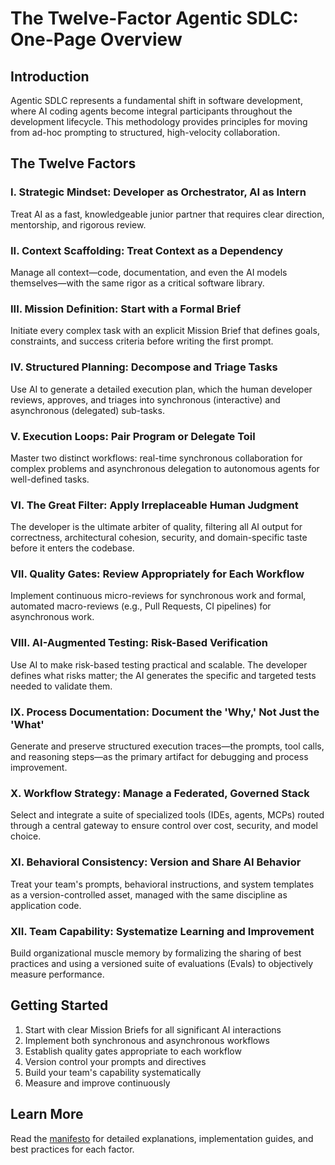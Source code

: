 # The Twelve-Factor Agentic SDLC: One-Page Overview

## Introduction

Agentic SDLC represents a fundamental shift in software development, where AI coding agents become integral participants throughout the development lifecycle. This methodology provides principles for moving from ad-hoc prompting to structured, high-velocity collaboration.

## The Twelve Factors

### I. Strategic Mindset: Developer as Orchestrator, AI as Intern
Treat AI as a fast, knowledgeable junior partner that requires clear direction, mentorship, and rigorous review.

### II. Context Scaffolding: Treat Context as a Dependency
Manage all context—code, documentation, and even the AI models themselves—with the same rigor as a critical software library.

### III. Mission Definition: Start with a Formal Brief
Initiate every complex task with an explicit Mission Brief that defines goals, constraints, and success criteria before writing the first prompt.

### IV. Structured Planning: Decompose and Triage Tasks
Use AI to generate a detailed execution plan, which the human developer reviews, approves, and triages into synchronous (interactive) and asynchronous (delegated) sub-tasks.

### V. Execution Loops: Pair Program or Delegate Toil
Master two distinct workflows: real-time synchronous collaboration for complex problems and asynchronous delegation to autonomous agents for well-defined tasks.

### VI. The Great Filter: Apply Irreplaceable Human Judgment
The developer is the ultimate arbiter of quality, filtering all AI output for correctness, architectural cohesion, security, and domain-specific taste before it enters the codebase.

### VII. Quality Gates: Review Appropriately for Each Workflow
Implement continuous micro-reviews for synchronous work and formal, automated macro-reviews (e.g., Pull Requests, CI pipelines) for asynchronous work.

### VIII. AI-Augmented Testing: Risk-Based Verification
Use AI to make risk-based testing practical and scalable. The developer defines what risks matter; the AI generates the specific and targeted tests needed to validate them.

### IX. Process Documentation: Document the 'Why,' Not Just the 'What'
Generate and preserve structured execution traces—the prompts, tool calls, and reasoning steps—as the primary artifact for debugging and process improvement.

### X. Workflow Strategy: Manage a Federated, Governed Stack
Select and integrate a suite of specialized tools (IDEs, agents, MCPs) routed through a central gateway to ensure control over cost, security, and model choice.

### XI. Behavioral Consistency: Version and Share AI Behavior
Treat your team's prompts, behavioral instructions, and system templates as a version-controlled asset, managed with the same discipline as application code.

### XII. Team Capability: Systematize Learning and Improvement
Build organizational muscle memory by formalizing the sharing of best practices and using a versioned suite of evaluations (Evals) to objectively measure performance.

## Getting Started

1. Start with clear Mission Briefs for all significant AI interactions
2. Implement both synchronous and asynchronous workflows
3. Establish quality gates appropriate to each workflow
4. Version control your prompts and directives
5. Build your team's capability systematically
6. Measure and improve continuously

## Learn More

Read the [manifesto](https://tkl.to/tikal-12-factors) for detailed explanations, implementation guides, and best practices for each factor.
